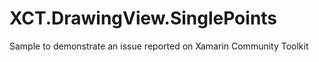 # XCT.DrawingView.SinglePoints

Sample to demonstrate an issue reported on Xamarin Community Toolkit